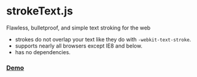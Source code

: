 # strokeText.js
Flawless, bulletproof, and simple text stroking for the web

- strokes do not overlap your text like they do with `-webkit-text-stroke`.
- supports nearly all browsers except IE8 and below.
- has no dependencies.

### [Demo](https://jsfiddle.net/fpnx33z2/)
